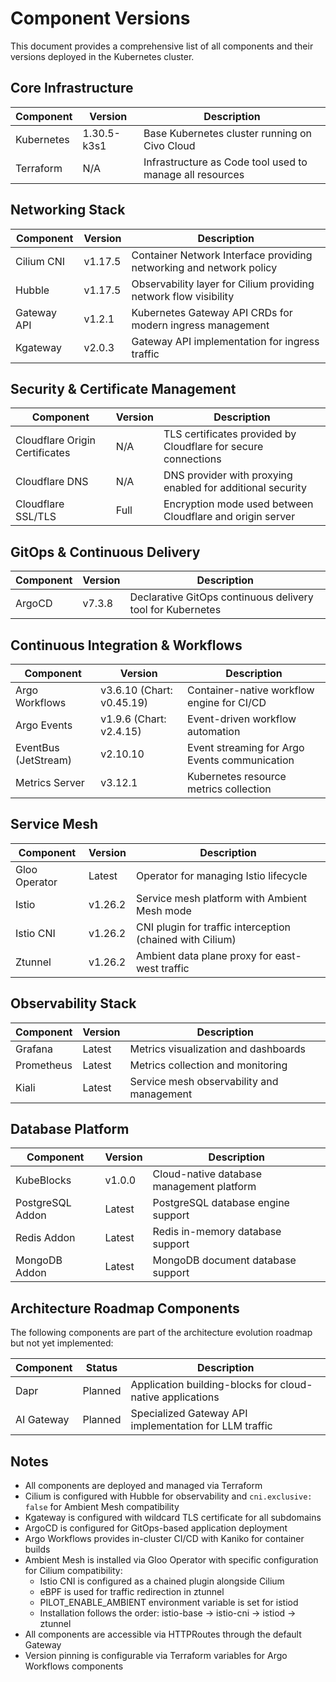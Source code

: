 # Component Versions

This document provides a comprehensive list of all components and their versions deployed in the Kubernetes cluster.

## Core Infrastructure

| Component | Version | Description |
|-----------|---------|-------------|
| Kubernetes | 1.30.5-k3s1 | Base Kubernetes cluster running on Civo Cloud |
| Terraform | N/A | Infrastructure as Code tool used to manage all resources |

## Networking Stack

| Component | Version | Description |
|-----------|---------|-------------|
| Cilium CNI | v1.17.5 | Container Network Interface providing networking and network policy |
| Hubble | v1.17.5 | Observability layer for Cilium providing network flow visibility |
| Gateway API | v1.2.1 | Kubernetes Gateway API CRDs for modern ingress management |
| Kgateway | v2.0.3 | Gateway API implementation for ingress traffic |

## Security & Certificate Management

| Component | Version | Description |
|-----------|---------|-------------|
| Cloudflare Origin Certificates | N/A | TLS certificates provided by Cloudflare for secure connections |
| Cloudflare DNS | N/A | DNS provider with proxying enabled for additional security |
| Cloudflare SSL/TLS | Full | Encryption mode used between Cloudflare and origin server |

## GitOps & Continuous Delivery

| Component | Version | Description |
|-----------|---------|-------------|
| ArgoCD | v7.3.8 | Declarative GitOps continuous delivery tool for Kubernetes |

## Continuous Integration & Workflows

| Component | Version | Description |
|-----------|---------|-------------|
| Argo Workflows | v3.6.10 (Chart: v0.45.19) | Container-native workflow engine for CI/CD |
| Argo Events | v1.9.6 (Chart: v2.4.15) | Event-driven workflow automation |
| EventBus (JetStream) | v2.10.10 | Event streaming for Argo Events communication |
| Metrics Server | v3.12.1 | Kubernetes resource metrics collection |

## Service Mesh

| Component | Version | Description |
|-----------|---------|-------------|
| Gloo Operator | Latest | Operator for managing Istio lifecycle |
| Istio | v1.26.2 | Service mesh platform with Ambient Mesh mode |
| Istio CNI | v1.26.2 | CNI plugin for traffic interception (chained with Cilium) |
| Ztunnel | v1.26.2 | Ambient data plane proxy for east-west traffic |

## Observability Stack

| Component | Version | Description |
|-----------|---------|-------------|
| Grafana | Latest | Metrics visualization and dashboards |
| Prometheus | Latest | Metrics collection and monitoring |
| Kiali | Latest | Service mesh observability and management |

## Database Platform

| Component | Version | Description |
|-----------|---------|-------------|
| KubeBlocks | v1.0.0 | Cloud-native database management platform |
| PostgreSQL Addon | Latest | PostgreSQL database engine support |
| Redis Addon | Latest | Redis in-memory database support |
| MongoDB Addon | Latest | MongoDB document database support |

## Architecture Roadmap Components

The following components are part of the architecture evolution roadmap but not yet implemented:

| Component | Status | Description |
|-----------|--------|-------------|
| Dapr | Planned | Application building-blocks for cloud-native applications |
| AI Gateway | Planned | Specialized Gateway API implementation for LLM traffic |

## Notes

- All components are deployed and managed via Terraform
- Cilium is configured with Hubble for observability and `cni.exclusive: false` for Ambient Mesh compatibility
- Kgateway is configured with wildcard TLS certificate for all subdomains
- ArgoCD is configured for GitOps-based application deployment
- Argo Workflows provides in-cluster CI/CD with Kaniko for container builds
- Ambient Mesh is installed via Gloo Operator with specific configuration for Cilium compatibility:
  - Istio CNI is configured as a chained plugin alongside Cilium
  - eBPF is used for traffic redirection in ztunnel
  - PILOT_ENABLE_AMBIENT environment variable is set for istiod
  - Installation follows the order: istio-base → istio-cni → istiod → ztunnel
- All components are accessible via HTTPRoutes through the default Gateway
- Version pinning is configurable via Terraform variables for Argo Workflows components
